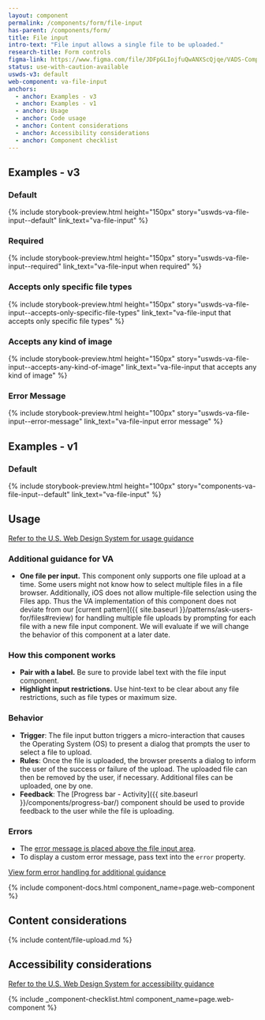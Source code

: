 ```yaml
---
layout: component
permalink: /components/form/file-input
has-parent: /components/form/
title: File input
intro-text: "File input allows a single file to be uploaded."
research-title: Form controls
figma-link: https://www.figma.com/file/JDFpGLIojfuQwANXScQjqe/VADS-Component-Examples?type=design&node-id=1360%3A85508&mode=design&t=TiJHClaf3VQ6wU6B-1
status: use-with-caution-available
uswds-v3: default
web-component: va-file-input
anchors:
  - anchor: Examples - v3
  - anchor: Examples - v1
  - anchor: Usage
  - anchor: Code usage
  - anchor: Content considerations
  - anchor: Accessibility considerations
  - anchor: Component checklist
---
```


## Examples - v3

### Default

{% include storybook-preview.html height="150px" story="uswds-va-file-input--default" link_text="va-file-input" %}

### Required

{% include storybook-preview.html height="150px" story="uswds-va-file-input--required" link_text="va-file-input when required" %}

### Accepts only specific file types

{% include storybook-preview.html height="150px" story="uswds-va-file-input--accepts-only-specific-file-types" link_text="va-file-input that accepts only specific file types" %}

### Accepts any kind of image

{% include storybook-preview.html height="150px" story="uswds-va-file-input--accepts-any-kind-of-image" link_text="va-file-input that accepts any kind of image" %}

### Error Message

{% include storybook-preview.html height="100px" story="uswds-va-file-input--error-message" link_text="va-file-input error message" %}

## Examples - v1

### Default

{% include storybook-preview.html height="100px" story="components-va-file-input--default" link_text="va-file-input" %}

## Usage

<a class="vads-c-action-link--blue" href="https://designsystem.digital.gov/components/file-input/">Refer to the U.S. Web Design System for usage guidance</a>

### Additional guidance for VA

* **One file per input.** This component only supports one file upload at a time. Some users might not know how to select multiple files in a file browser. Additionally, iOS does not allow multiple-file selection using the Files app. Thus the VA implementation of this component does not deviate from our [current pattern]({{ site.baseurl }}/patterns/ask-users-for/files#review) for handling multiple file uploads by prompting for each file with a new file input component. We will evaluate if we will change the behavior of this component at a later date.

### How this component works

* **Pair with a label.** Be sure to provide label text with the file input component.
* **Highlight input restrictions.** Use hint-text to be clear about any file restrictions, such as file types or maximum size.

### Behavior

* **Trigger**: The file input button triggers a micro-interaction that causes the Operating System (OS) to present a dialog that prompts the user to select a file to upload.
* **Rules**: Once the file is uploaded, the browser presents a dialog to inform the user of the success or failure of the upload. The uploaded file can then be removed by the user, if necessary. Additional files can be uploaded, one by one.
* **Feedback**: The [Progress bar - Activity]({{ site.baseurl }}/components/progress-bar/) component should be used to provide feedback to the user while the file is uploading.

### Errors

* The [error message is placed above the file input area](#error-message).
* To display a custom error message, pass text into the `error` property.

<a class="vads-c-action-link--blue" href="{{ site.baseurl }}/components/form/#error-handling">
  View form error handling for additional guidance
</a>

{% include component-docs.html component_name=page.web-component %}

## Content considerations

{% include content/file-upload.md %}

## Accessibility considerations

<a class="vads-c-action-link--blue" href="https://designsystem.digital.gov/components/file-input#accessibility-checkbox">Refer to the U.S. Web Design System for accessibility guidance</a>

{% include _component-checklist.html component_name=page.web-component %}